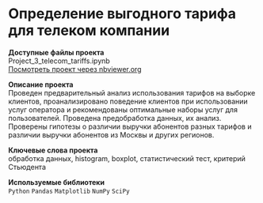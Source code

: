 # Определение выгодного тарифа для телеком компании

**Доступные файлы проекта**  
Project_3_telecom_tariffs.ipynb  
[Посмотреть проект через nbviewer.org](https://nbviewer.org/github/Alexurm/da48_IlyinAV/blob/main/3.%20%D0%9E%D0%BF%D1%80%D0%B5%D0%B4%D0%B5%D0%BB%D0%B5%D0%BD%D0%B8%D0%B5%20%D0%B2%D1%8B%D0%B3%D0%BE%D0%B4%D0%BD%D0%BE%D0%B3%D0%BE%20%D1%82%D0%B0%D1%80%D0%B8%D1%84%D0%B0%20%D0%B4%D0%BB%D1%8F%20%D1%82%D0%B5%D0%BB%D0%B5%D0%BA%D0%BE%D0%BC%20%D0%BA%D0%BE%D0%BC%D0%BF%D0%B0%D0%BD%D0%B8%D0%B8/Project_3_telecom_tariffs.ipynb)

**Описание проекта**  
Проведен предварительный анализ использования тарифов на выборке клиентов,
проанализировано поведение клиентов при использовании услуг оператора и
рекомендованы оптимальные наборы услуг для пользователей. Проведена предобработка
данных, их анализ. Проверены гипотезы о различии выручки абонентов разных тарифов и
различии выручки абонентов из Москвы и других регионов.

**Ключевые слова проекта**  
обработка данных, histogram, boxplot, статистический тест,
критерий Стьюдента

**Используемые библиотеки**  
`Python` `Pandas` `Matplotlib` `NumPy` `SciPy`
